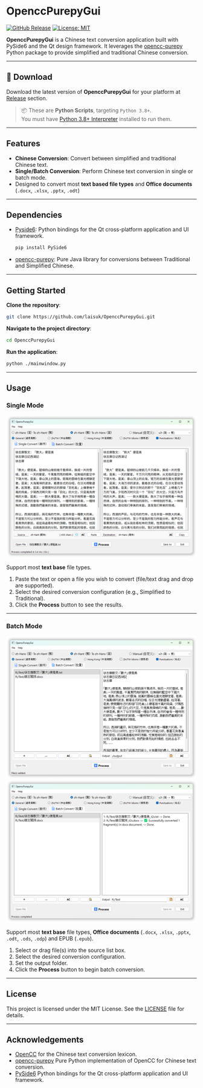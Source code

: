 # OpenccPurepyGui

[![GitHub Release](https://img.shields.io/github/v/release/laisuk/OpenccJPurepyGui?display_name=tag&sort=semver)](https://github.com/laisuk/OpenccPurepyGui/releases/latest)
[![License: MIT](https://img.shields.io/badge/License-MIT-blue.svg)](LICENSE)

**OpenccPurepyGui** is a Chinese text conversion application built with PySide6 and the Qt design framework. It
leverages
the [opencc-purepy](https://github.com/laisuk/opencc-purepy) Python package to provide simplified and traditional
Chinese conversion.

---

## 🚀 Download

Download the latest version of **OpenccPurepyGui** for your platform
at [Release](https://github.com/laisuk/OpenccPurepyGui/releases) section.

> 📦 These are **Python Scripts**, targeting `Python 3.8+`.  
> You must have [Python 3.8+ Interpreter](https://www.python.org/downloads/) installed to run them.

---

## Features

- **Chinese Conversion**: Convert between simplified and traditional Chinese text.
- **Single/Batch Conversion**: Perform Chinese text conversion in single or batch mode.
- Designed to convert most **text based file types** and **Office documents** (`.docx`, `.xlsx`, `.pptx`, `.odt`)

---

## Dependencies

- [Pyside6](https://wiki.qt.io/Qt_for_Python): Python bindings for the Qt cross-platform application and UI framework.
  ```bash
  pip install PySide6
  ```
- [opencc-purepy](https://github.com/laisuk/opencc-purepy): Pure Java library for conversions between Traditional and
  Simplified Chinese.

---

## Getting Started

**Clone the repository**:

```bash
git clone https://github.com/laisuk/OpenccPurepyGui.git
```

**Navigate to the project directory**:

```bash
cd OpenccPurepyGui
```

**Run the application**:

```bash
python ./mainwindow.py
```

---

## Usage

### Single Mode

![image01](./assets/image01.png)

Support most **text base** file types.

1. Paste the text or open a file you wish to convert (file/text drag and drop are supported).
2. Select the desired conversion configuration (e.g., Simplified to Traditional).
3. Click the **Process** button to see the results.

---

### Batch Mode

![image02](./assets/image02.png)
![image03](./assets/image03.png)

Support most **text base** file types, **Office documents** (`.docx`, `.xlsx`, `.pptx`, `.odt`, `.ods`, `.odp`) and
EPUB (`.epub`).

1. Select or drag file(s) into the source list box.
2. Select the desired conversion configuration.
3. Set the output folder.
4. Click the **Process** button to begin batch conversion.

---

## License

This project is licensed under the MIT License. See the [LICENSE](./LICENSE) file for details.

---

## Acknowledgements

- [OpenCC](https://github.com/BYVoid/OpenCC) for the Chinese text conversion lexicon.
- [opencc-purepy](https://github.com/laisuk/opencc-purepy) Pure Python implementation of OpenCC for Chinese text
  conversion.
- [PySide6](https://wiki.qt.io/Qt_for_Python) Python bindings for the Qt cross-platform application and UI framework.

